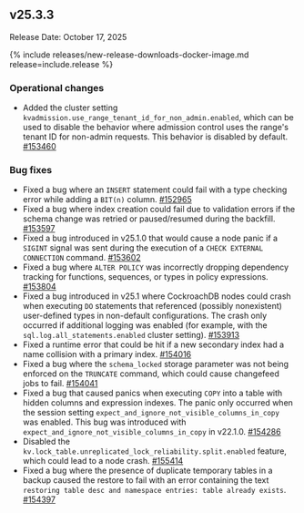 ## v25.3.3

Release Date: October 17, 2025

{% include releases/new-release-downloads-docker-image.md release=include.release %}

<h3 id="v25-3-3-operational-changes">Operational changes</h3>

- Added the cluster setting `kvadmission.use_range_tenant_id_for_non_admin.enabled`, which can be used to disable the behavior where admission control uses the range's tenant ID for non-admin requests. This behavior is disabled by default. [#153460][#153460]

<h3 id="v25-3-3-bug-fixes">Bug fixes</h3>

- Fixed a bug where an `INSERT` statement could fail with a type checking error while adding a `BIT(n)` column. [#152965][#152965]
- Fixed a bug where index creation could fail due to validation errors if the schema change was retried or paused/resumed during the backfill. [#153597][#153597]
- Fixed a bug introduced in v25.1.0 that would cause a node panic if a `SIGINT` signal was sent during the execution of a `CHECK EXTERNAL CONNECTION` command. [#153602][#153602]
- Fixed a bug where `ALTER POLICY` was incorrectly dropping dependency tracking for functions, sequences, or types in policy expressions. [#153804][#153804]
- Fixed a bug introduced in v25.1 where CockroachDB nodes could crash when executing `DO` statements that referenced (possibly nonexistent) user-defined types in non-default configurations. The crash only occurred if additional logging was enabled (for example, with the `sql.log.all_statements.enabled` cluster setting). [#153913][#153913]
- Fixed a runtime error that could be hit if a new secondary index had a name collision with a primary index. [#154016][#154016]
- Fixed a bug where the `schema_locked` storage parameter was not being enforced on the `TRUNCATE` command, which could cause changefeed jobs to fail. [#154041][#154041]
- Fixed a bug that caused panics when executing `COPY` into a table with hidden columns and expression indexes. The panic only occurred when the session setting `expect_and_ignore_not_visible_columns_in_copy` was enabled. This bug was introduced with `expect_and_ignore_not_visible_columns_in_copy` in v22.1.0. [#154286][#154286]
- Disabled the `kv.lock_table.unreplicated_lock_reliability.split.enabled` feature, which could lead to a node crash. [#155414][#155414]
- Fixed a bug where the presence of duplicate temporary tables in a backup caused the restore to fail with an error containing the text `restoring table desc and namespace entries: table already exists`. [#154397][#154397]


[#153597]: https://github.com/cockroachdb/cockroach/pull/153597
[#153602]: https://github.com/cockroachdb/cockroach/pull/153602
[#153913]: https://github.com/cockroachdb/cockroach/pull/153913
[#154016]: https://github.com/cockroachdb/cockroach/pull/154016
[#155414]: https://github.com/cockroachdb/cockroach/pull/155414
[#154397]: https://github.com/cockroachdb/cockroach/pull/154397
[#153460]: https://github.com/cockroachdb/cockroach/pull/153460
[#152965]: https://github.com/cockroachdb/cockroach/pull/152965
[#153804]: https://github.com/cockroachdb/cockroach/pull/153804
[#154041]: https://github.com/cockroachdb/cockroach/pull/154041
[#154286]: https://github.com/cockroachdb/cockroach/pull/154286
